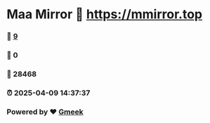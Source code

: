 # Maa Mirror :link: https://mmirror.top 
### :page_facing_up: [9](https://mmirror.top/tag.html) 
### :speech_balloon: 0 
### :hibiscus: 28468 
### :alarm_clock: 2025-04-09 14:37:37 
### Powered by :heart: [Gmeek](https://github.com/Meekdai/Gmeek)
